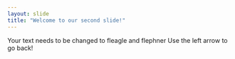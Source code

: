 ```yaml
---
layout: slide
title: "Welcome to our second slide!"
---
```

Your text needs to be changed to fleagle and flephner
Use the left arrow to go back!
